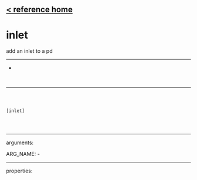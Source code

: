 [< reference home](index.html)
---

# inlet


add an inlet to a pd

---

-
<br>


---


```



[inlet]


            
```

---
arguments:

ARG_NAME: -<br>

---
properties:



